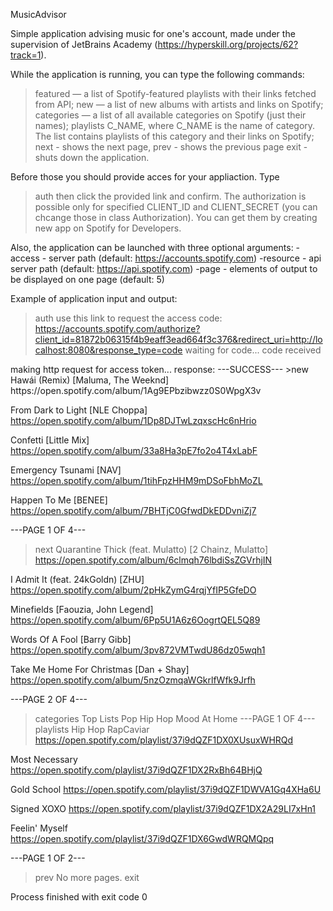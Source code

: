 MusicAdvisor

Simple application advising music for one's account, made under the supervision of JetBrains Academy (https://hyperskill.org/projects/62?track=1).

While the application is running, you can type the following commands:
>featured — a list of Spotify-featured playlists with their links fetched from API;
>new — a list of new albums with artists and links on Spotify;
>categories — a list of all available categories on Spotify (just their names);
>playlists C_NAME, where C_NAME is the name of category. The list contains playlists of this category and their links on Spotify;
>next - shows the next page,
>prev - shows the previous page
>exit - shuts down the application.

Before those you should provide acces for your appliaction. Type
> auth
then click the provided link and confirm.
The authorization is possible only for specified CLIENT_ID and CLIENT_SECRET (you can chcange those in class Authorization). You can get them by creating new app on Spotify for Developers.

Also, the application can be launched with three optional arguments:
-access - server path (default: https://accounts.spotify.com)
-resource - api server path (default: https://api.spotify.com)
-page - elements of output to be displayed on one page (default: 5)

Example of application input and output:

>auth
use this link to request the access code:
https://accounts.spotify.com/authorize?client_id=81872b06315f4b9eaff3ead664f3c376&redirect_uri=http://localhost:8080&response_type=code
waiting for code...
code received
<received code>
making http request for access token...
response:
<response body>
---SUCCESS---
>new
Hawái (Remix)
[Maluma, The Weeknd]
https://open.spotify.com/album/1Ag9EPbzibwzz0S0WpgX3v

From Dark to Light
[NLE Choppa]
https://open.spotify.com/album/1Dp8DJTwLzqxscHc6nHrio

Confetti
[Little Mix]
https://open.spotify.com/album/33a8Ha3pE7fo2o4T4xLabF

Emergency Tsunami
[NAV]
https://open.spotify.com/album/1tihFpzHHM9mDSoFbhMoZL

Happen To Me
[BENEE]
https://open.spotify.com/album/7BHTjC0GfwdDkEDDvniZj7

---PAGE 1 OF 4---
>next
Quarantine Thick (feat. Mulatto)
[2 Chainz, Mulatto]
https://open.spotify.com/album/6clmqh76lbdiSsZGVrhjIN

I Admit It (feat. 24kGoldn)
[ZHU]
https://open.spotify.com/album/2pHkZymG4rqjYfIP5GfeDO

Minefields
[Faouzia, John Legend]
https://open.spotify.com/album/6Pp5U1A6z6OogrtQEL5Q89

Words Of A Fool
[Barry Gibb]
https://open.spotify.com/album/3pv872VMTwdU86dz05wqh1

Take Me Home For Christmas
[Dan + Shay]
https://open.spotify.com/album/5nzOzmqaWGkrlfWfk9Jrfh

---PAGE 2 OF 4---
>categories
Top Lists
Pop
Hip Hop
Mood
At Home
---PAGE 1 OF 4---
>playlists Hip Hop
RapCaviar
https://open.spotify.com/playlist/37i9dQZF1DX0XUsuxWHRQd

Most Necessary
https://open.spotify.com/playlist/37i9dQZF1DX2RxBh64BHjQ

Gold School
https://open.spotify.com/playlist/37i9dQZF1DWVA1Gq4XHa6U

Signed XOXO
https://open.spotify.com/playlist/37i9dQZF1DX2A29LI7xHn1

Feelin' Myself
https://open.spotify.com/playlist/37i9dQZF1DX6GwdWRQMQpq

---PAGE 1 OF 2---
>prev
No more pages.
>exit

Process finished with exit code 0
